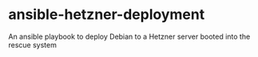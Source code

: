 # ansible-hetzner-deployment
An ansible playbook to deploy Debian to a Hetzner server booted into the rescue system
